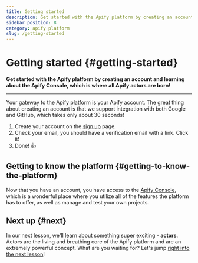 ```yaml
---
title: Getting started
description: Get started with the Apify platform by creating an account and learning about the Apify Console, which is where all Apify actors are born!
sidebar_position: 8
category: apify platform
slug: /getting-started
---
```


# Getting started {#getting-started}

**Get started with the Apify platform by creating an account and learning about the Apify Console, which is where all Apify actors are born!**

---

Your gateway to the Apify platform is your Apify account. The great thing about creating an account is that we support integration with both Google and GitHub, which takes only about 30 seconds!

1. Create your account on the [sign up](https://console.apify.com/sign-up?asrc=developers_portal) page.
2. Check your email, you should have a verification email with a link. Click it!
3. Done! 👍

## Getting to know the platform {#getting-to-know-the-platform}

Now that you have an account, you have access to the [Apify Console](https://console.apify.com?asrc=developers_portal), which is a wonderful place where you utilize all of the features the platform has to offer, as well as manage and test your own projects.

## Next up {#next}

In our next lesson, we'll learn about something super exciting - **actors**. Actors are the living and breathing core of the Apify platform and are an extremely powerful concept. What are you waiting for? Let's jump [right into the next lesson](./actors.md)!
